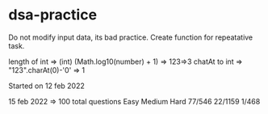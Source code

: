 # dsa-practice
Do not modify input data, its bad practice.
Create function for repeatative task.

length of int => (int) (Math.log10(number) + 1) => 123=>3
chatAt to int => "123".charAt(0)-'0' => 1

Started on 12 feb 2022

15 feb 2022 => 100 total questions 
Easy   Medium  Hard
77/546 22/1159 1/468
